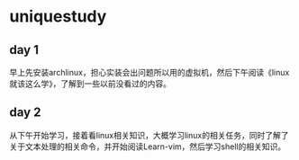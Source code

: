 # uniquestudy
## day 1
早上先安装archlinux，担心实装会出问题所以用的虚拟机，然后下午阅读《linux就该这么学》，了解到一些以前没看过的内容。

## day 2
从下午开始学习，接着看linux相关知识，大概学习linux的相关任务，同时了解了关于文本处理的相关命令，并开始阅读Learn-vim，然后学习shell的相关知识。

